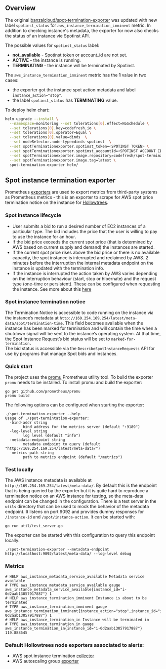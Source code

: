## Overview

The original [banzaicloud/spot-termination-exporter](https://github.com/banzaicloud/spot-termination-exporter) was updated with new label `spotinst_status` for `aws_instance_termination_imminent` metric.
In addition to checking instance's metadata, the exporter for now also checks the status of an instance vie Spotinst API.

The possible values for `spotinst_status` label:
- __not_available__ - Spotinst token or account_id are not set.
- __ACTIVE__ - the instance is running.
- __TERMINATING__ - the instance will be terminated by Spotinst.

The `aws_instance_termination_imminent` metric has the **1** value in two cases:
- the exporter got the instance spot action metadata and label `instance_action="stop"`.
- the label `spotinst_status` has __TERMINATING__ value.

To deploy helm chart:

```sh
helm upgrade --install \
  --namespace=monitoring --set tolerations[0].effect=NoSchedule \
  --set tolerations[0].key=codefresh.io \
  --set tolerations[0].operator=Equal \
  --set tolerations[0].value=dinds  \
  --set nodeSelector.node-type=dinds-spotinst  \
  --set spotTerminationexporter.spotinst_token=<SPOTINST TOKEN> \
  --set spotTerminationexporter.spotinst_accountId=<SPOTINST ACCOUNT ID> \
  --set spotTerminationexporter.image.repository=codefresh/spot-termination-exporter \
  --set spotTerminationexporter.image.tag=latest \
  spot-termination-exporter helm/
```

## Spot instance termination exporter

Prometheus [exporters](https://prometheus.io/docs/instrumenting/writing_exporters) are used to export metrics from third-party systems as Prometheus metrics - this is an exporter to scrape for AWS spot price termination notice on the instance for [Hollowtrees](https://github.com/banzaicloud/hollowtrees).

### Spot instance lifecycle

* User submits a bid to run a desired number of EC2 instances of a particular type. The bid includes the price that the user is willing to pay to use the instance for an hour.
* If the bid price exceeds the current spot price (that is determined by AWS based on current supply and demand) the instances are started.
* If the current spot price rises above the bid price or there is no available capacity, the spot instance is interrupted and reclaimed by AWS. 2 minutes before the interruption the internal metadata endpoint on the instance is updated with the termination info.
* If the instance is interrupted the action taken by AWS varies depending on the interruption behaviour (start, stop or hibernate) and the request type (one-time or persistent). These can be configured when requesting the instance. See more about this [here](https://docs.aws.amazon.com/AWSEC2/latest/UserGuide/spot-requests.html#creating-spot-request-status)

### Spot instance termination notice

The Termination Notice is accessible to code running on the instance via the instance’s metadata at `http://169.254.169.254/latest/meta-data/spot/termination-time`. This field becomes available when the instance has been marked for termination and will contain the time when a shutdown signal will be sent to the instance’s operating system. 
At that time, the Spot Instance Request’s bid status will be set to `marked-for-termination.`  
The bid status is accessible via the `DescribeSpotInstanceRequests` API for use by programs that manage Spot bids and instances.

### Quick start

The project uses the [promu](https://github.com/prometheus/promu) Prometheus utility tool. To build the exporter `promu` needs to be installed. To install promu and build the exporter:

```
go get github.com/prometheus/promu
promu build
```

The following options can be configured when starting the exporter:

```
./spot-termination-exporter --help
Usage of ./spot-termintation-exporter:
  -bind-addr string
        bind address for the metrics server (default ":9189")
  -log-level string
        log level (default "info")
  -metadata-endpoint string
        metadata endpoint to query (default "http://169.254.169.254/latest/meta-data/")
  -metrics-path string
        path to metrics endpoint (default "/metrics")

```

### Test locally

The AWS instance metadata is available at `http://169.254.169.254/latest/meta-data/`. By default this is the endpoint that is being queried by the exporter but it is quite hard to reproduce a termination notice on an AWS instance for testing, so the meta-data endpoint can be changed in the configuration.
There is a test server in the `utils` directory that can be used to mock the behavior of the metadata endpoint. It listens on port 9092 and provides dummy responses for `/instance-id` and `/spot/instance-action`. It can be started with:
```
go run util/test_server.go
```
The exporter can be started with this configuration to query this endpoint locally:
```
./spot-termination-exporter --metadata-endpoint http://localhost:9092/latest/meta-data/ --log-level debug
```

### Metrics

```
# HELP aws_instance_metadata_service_available Metadata service available
# TYPE aws_instance_metadata_service_available gauge
aws_instance_metadata_service_available{instance_id="i-0d2aab13057917887"} 1
# HELP aws_instance_termination_imminent Instance is about to be terminated
# TYPE aws_instance_termination_imminent gauge
aws_instance_termination_imminent{instance_action="stop",instance_id="i-0d2aab13057917887"} 1
# HELP aws_instance_termination_in Instance will be terminated in
# TYPE aws_instance_termination_in gauge
aws_instance_termination_in{instance_id="i-0d2aab13057917887"} 119.888545
```

### Default Hollowtrees node exporters associated to alerts:

* AWS spot instance termination [collector](https://github.com/banzaicloud/spot-termination-collector)
* AWS autoscaling group [exporter](https://github.com/banzaicloud/aws-autoscaling-exporter)
